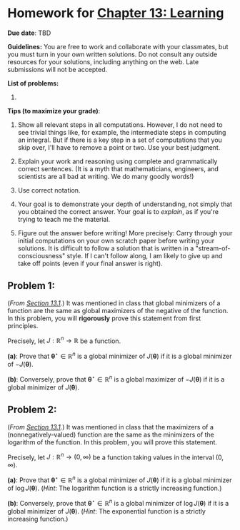 # Homework for [Chapter 13: Learning](https://mml.johnmyersmath.com/stats-book/chapters/13-learning.html)

**Due date**: TBD

**Guidelines:** You are free to work and collaborate with your classmates, but you must turn in your own written solutions. Do not consult any outside resources for your solutions, including anything on the web. Late submissions will not be accepted.

**List of problems:**

1. 

 **Tips (to maximize your grade)**:
 
1. Show all relevant steps in all computations. However, I do not need to see trivial things like, for example, the intermediate steps in computing an integral. But if there is a key step in a set of computations that you skip over, I'll have to remove a point or two. Use your best judgment.

2. Explain your work and reasoning using complete and grammatically correct sentences. (It is a myth that mathematicians, engineers, and scientists are all bad at writing. We do many goodly words!)
 
3. Use correct notation.

4. Your goal is to demonstrate your depth of understanding, not simply that you obtained the correct answer. Your goal is to _explain_, as if you're trying to teach me the material.

5. Figure out the answer before writing! More precisely: Carry through your initial computations on your own scratch paper before writing your solutions.  It is difficult to follow a solution that is written in a "stream-of-consciousness" style. If I can't follow along, I am likely to give up and take off points (even if your final answer is right).

## Problem 1:

(_From [Section 13.1](https://mml.johnmyersmath.com/stats-book/chapters/13-learning.html#a-first-look-at-likelihood-based-learning-objectives)_.) It was mentioned in class that global minimizers of a function are the same as global maximizers of the negative of the function. In this problem, you will **rigorously** prove this statement from first principles.

Precisely, let $J:\mathbb{R}^n \to \mathbb{R}$ be a function.

**(a)**: Prove that $\boldsymbol\theta^\star \in \mathbb{R}^n$ is a global minimizer of $J(\boldsymbol\theta)$ if it is a global minimizer of $-J(\boldsymbol\theta)$.

**(b)**: Conversely, prove that $\boldsymbol\theta^\star \in \mathbb{R}^n$ is a global maximizer of $-J(\boldsymbol\theta)$ if it is a global minimizer of $J(\boldsymbol\theta)$.


## Problem 2:

(_From [Section 13.1](https://mml.johnmyersmath.com/stats-book/chapters/13-learning.html#a-first-look-at-likelihood-based-learning-objectives)_.) It was mentioned in class that the maximizers of a (nonnegatively-valued) function are the same as the minimizers of the logarithm of the function. In this problem, you will prove this statement.

Precisely, let $J:\mathbb{R}^n \to (0,\infty)$ be a function taking values in the interval $(0,\infty)$.

**(a)**: Prove that $\boldsymbol{\theta}^\star \in \mathbb{R}^n$ is a global minimizer of $J(\boldsymbol{\theta})$ if it is a global minimizer of $\log{J(\boldsymbol{\theta})}$. (_Hint_: The logarithm function is a strictly increasing function.)

**(b)**: Conversely, prove that $\boldsymbol{\theta}^\star \in \mathbb{R}^n$ is a global minimizer of $\log{J(\boldsymbol{\theta})}$ if it is a global minimizer of $J(\boldsymbol{\theta})$. (_Hint_: The exponential function is a strictly increasing function.)